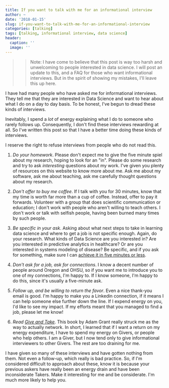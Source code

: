 ```yaml
---
title: If you want to talk with me for an informational interview
author: ~
date: '2018-01-15'
slug: if-you-want-to-talk-with-me-for-an-informational-interview
categories: [talking]
tags: [talking, informational interview, data science]
header:
  caption: ''
  image: '' 
---
```


>> Note: I have come to believe that this post is way too harsh and unwelcoming to
>> people interested in data science. I will post an update to this, and a FAQ
>> for those who want informational interviews. But in the spirit of showing my 
>> mistakes, I'll leave this up here.

I have had many people who have asked me for informational interviews. They tell me that they are interested in Data Science and want to hear about what I do on a day to day basis. To be honest, I've begun to dread these kinds of interviews. 

Inevitably, I spend a *lot* of energy explaining what I do to someone who rarely follows up. Consequently, I don't find these interviews rewarding at all. So I've written this post so that I have a better time doing these kinds of interviews. 

I reserve the right to refuse interviews from people who do not read this.

1) *Do your homework*. Please don't expect me to give the five minute spiel about my research, hoping to look for an "in". Please do some research and try to ask *interesting* questions about my work. I've given you plenty of resources on this website to know more about me. Ask me about my software, ask me about teaching, ask me carefully thought questions about my research. 

2) *Don't offer to buy me coffee*. If I talk with you for 30 minutes, know that my time is worth far more than a cup of coffee. Instead, offer to pay it forwards. Volunteer with a group that does scientific communication or education; I don't work with people who aren't willing to teach others. I don't work or talk with selfish people, having been burned many times by such people.

3) *Be specific in your ask*. Asking about what next steps to take in learning data science and where to get a job is not specific enough. Again, do your research. What kinds of Data Science are you interested in? Are you interested in predictive analytics in healthcare? Or are you interested in systems modeling of disease? Be specific, and if you ask for something, make sure I can [achieve it in five minutes or less](https://www.samuelthomasdavies.com/the-five-minute-favour/). 

4) *Don't ask for a job, ask for connections*. I know a decent number of people around Oregon and OHSU, so if you want me to introduce you to one of my connections, I'm happy to. If I know someone, I'm happy to do this, since it's usually a five-minute ask.

5) *Follow up, and be willing to return the favor*. Even a nice thank-you email is good. I'm happy to make you a Linkedin connection, if it means I can help someone else further down the line. If I expend energy on you, I'd like to see my impact. If my efforts meant that you managed to find a job, please let me know! 

6) *Read [Give and Take](http://www.adamgrant.net)*. This book by Adam Grant really struck me as the way to actually network. In short, I learned that if I want a return on my energy expenditure, I have to spend my energy on Givers, or people who help others. I am a Giver, but I now tend only to give informational interviewers to other Givers. The rest are too draining for me. 

I have given so many of these interviews and have gotten nothing from them. Not even a follow-up, which really is bad practice. So, if I'm considered difficult to approach about these, know it is because your previous askers have really been an energy drain and have been inconsiderate Takers. Make it interesting for me and be considerate. I'm much more likely to help you.